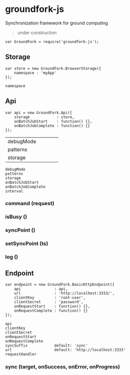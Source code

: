 # groundfork-js

Synchronization framework for ground computing

> under construction

```
var GroundFork = require('groundfork-js');
```

## Storage

```
var store = new GroundFork.BrowserStorage({
    namespace : 'myApp'
});
```

```
namespace
```

## Api

```
var api = new GroundFork.Api({
    storage            : store,
    onBatchJobStart    : function() {},
    onBatchJobComplete : function() {}
});
```

|             |   |   |   |   |
|-------------|---|---|---|---|
| debugMode   |   |   |   |   |
| patterns    |   |   |   |   |
| storage     |   |   |   |   |

```
debugMode
patterns
storage
onBatchJobStart
onBatchJobComplete
interval
```

### command (request)

### isBusy ()

### syncPoint ()

### setSyncPoint (ts)

### log ()

## Endpoint

```
var endpoint = new GroundFork.BasicHttpEndpoint({
    api               : api,
    url               : 'http://localhost:3333/',
    clientKey         : 'root-user',
    clientSecret      : 'password',
    onRequestStart    : function() {},
    onRequestComplete : function() {}
});
```

```
api
clientKey
clientSecret
onRequestStart
onRequestComplete
syncSuffix            default: 'sync'
url                   default: 'http://localhost:3333'
requestHandler
```

### sync (target, onSuccess, onError, onProgress)
